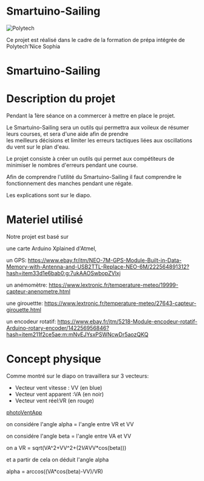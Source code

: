 # Smartuino-Sailing
![Polytech](http://www.polytechnice.fr/jahia/jsp/jahia/templates/inc/img/polytech_nice-sophia.png)

Ce projet est réalisé dans le cadre de la formation de prépa intégrée de Polytech'Nice Sophia

# Smartuino-Sailing




# Description du projet
Pendant la 1ère séance on a commercer à mettre en place le projet.
    
Le Smartuino-Sailing sera un outils qui permettra aux voileux de résumer leurs courses, et sera d'une aide afin de prendre             
les meilleurs décisions et limiter les erreurs tactiques liées aux oscillations du vent sur le plan d'eau.
       
Le projet consiste à créer un outils qui permet aux compétiteurs de minimiser le nombres d'erreurs pendant une course.

Afin de comprendre l'utilité du Smartuino-Sailing il faut comprendre le fonctionnement des manches pendant une régate.

Les explications sont sur le diapo.

# Materiel utilisé

Notre projet est basé sur

une carte Arduino Xplained d'Atmel,

un GPS: <https://www.ebay.fr/itm/NEO-7M-GPS-Module-Built-in-Data-Memory-with-Antenna-and-USB2TTL-Replace-NEO-6M/222564891312?hash=item33d1e6bab0:g:7ukAAOSwbopZVlxj>

un anémomètre: <https://www.lextronic.fr/temperature-meteo/19999-capteur-anenometre.html>

une girouettte: <https://www.lextronic.fr/temperature-meteo/27643-capteur-girouette.html>

un encodeur rotatif:  <https://www.ebay.fr/itm/5218-Module-encodeur-rotatif-Arduino-rotary-encoder/142256956846?hash=item211f2ce5ae:m:mNvEJYsxPSWNcwDr5aozQKQ>

# Concept physique
Comme montré sur le diapo on travaillera sur 3 vecteurs: 
* Vecteur vent vitesse : VV (en blue)
* Vecteur vent apparent :VA (en noir)
* Vecteur vent réel:VR (en rouge)

[photoVentApp](https://s20.postimg.org/kekxu3yjh/Vent_App.png)


on considére l'angle alpha = l'angle entre VR et VV

on considére l'angle beta = l'angle entre VA et VV

on a VR = sqrt(VA^2+VV^2+(2*VA*VV*cos(beta)))

et a partir de cela on déduit l'angle alpha

alpha = arccos((VA*cos(beta)-VV)/VR)



